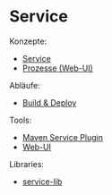 # Service

Konzepte:
* [Service](service.md)
* [Prozesse (Web-UI)](web-ui-process.md )

Abläufe:
* [Build & Deploy](build+deploy.md)

Tools:
* [Maven Service Plugin](maven-deployment-plugin.md)
* [Web-UI](web-ui.md)

Libraries:
* [service-lib](service-lib.md)
